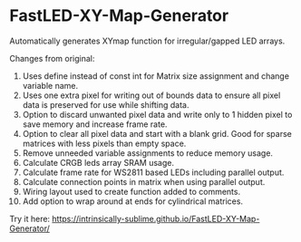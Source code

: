 # FastLED-XY-Map-Generator
Automatically generates XYmap function for irregular/gapped LED arrays.

Changes from original:
1) Uses define instead of const int for Matrix size assignment and change variable name.
2) Uses one extra pixel for writing out of bounds data to ensure all pixel data is preserved for use while shifting data.
3) Option to discard unwanted pixel data and write only to 1 hidden pixel to save memory and increase frame rate.
4) Option to clear all pixel data and start with a blank grid. Good for sparse matrices with less pixels than empty space.
5) Remove unneeded variable assignments to reduce memory usage.
6) Calculate CRGB leds array SRAM usage.
7) Calculate frame rate for WS2811 based LEDs including parallel output.
8) Calculate connection points in matrix when using parallel output.
9) Wiring layout used to create function added to comments.
10) Add option to wrap around at ends for cylindrical matrices.

Try it here: https://intrinsically-sublime.github.io/FastLED-XY-Map-Generator/
